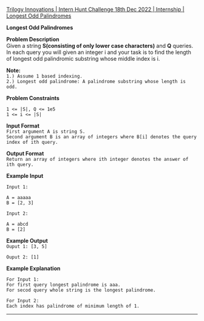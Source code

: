 [Trilogy Innovations | Intern Hunt Challenge 18th Dec 2022 | Internship | Longest Odd Palindromes](https://leetcode.com/discuss/interview-question/2926021/Trilogy-Innovations-or-Intern-Hunt-Challenge-18th-Dec-2022-or-Internship-or-Longest-Odd-Palindromes)

**Longest Odd Palindromes**

**Problem Description**  
Given a string  **S(consisting of only lower case characters)**  and  **Q**  queries.  
In each query you will given an integer i and your task is to find the length of longest odd palindromic substring whose middle index is i.

**Note:**  
`1.) Assume 1 based indexing.`  
`2.) Longest odd palindrome: A palindrome substring whose length is odd.`

**Problem Constraints**

```
1 <= |S|, Q <= 1e5
1 <= i <= |S|

```

**Input Format**  
`First argument A is string S.`  
`Second argument B is an array of integers where B[i] denotes the query index of ith query.`

**Output Format**  
`Return an array of integers where ith integer denotes the answer of ith query.`

**Example Input**

`Input 1:`

```
A = aaaaa
B = [2, 3]

```

`Input 2:`

```
A = abcd
B = [2]

```

**Example Output**  
`Ouput 1: [3, 5]`

`Ouput 2: [1]`

**Example Explanation**

`For Input 1:`  
`For first query longest palindrome is aaa.`  
`For secod query whole string is the longest palindrome.`

`For Input 2:`  
`Each index has palindrome of minimum length of 1.`

----
<!--stackedit_data:
eyJoaXN0b3J5IjpbMTg3Nzc1Nzg4OF19
-->